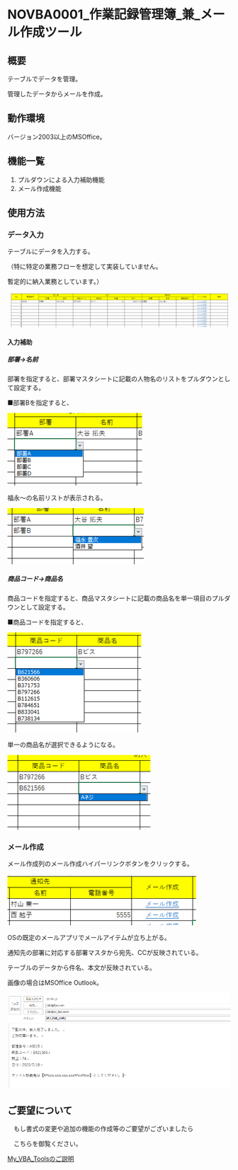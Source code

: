 


# NOVBA0001_作業記録管理簿_兼_メール作成ツール







## 概要



テーブルでデータを管理。

管理したデータからメールを作成。



## 動作環境



バージョン2003以上のMSOffice。



## 機能一覧



1. プルダウンによる入力補助機能
2. メール作成機能



## 使用方法



### データ入力

テーブルにデータを入力する。

（特に特定の業務フローを想定して実装していません。

暫定的に納入業務としています。）

![](../../_ImageForMarkdown/NOVBA0001/image_1.png)



#### 入力補助



##### 部署→名前

部署を指定すると、部署マスタシートに記載の人物名のリストをプルダウンとして設定する。



■部署Bを指定すると、

![](../../_ImageForMarkdown/NOVBA0001/image_2.png)



福永～の名前リストが表示される。

![](../../_ImageForMarkdown/NOVBA0001/image_3.png)



##### 商品コード→商品名

商品コードを指定すると、商品マスタシートに記載の商品名を単一項目のプルダウンとして設定する。



■商品コードを指定すると、

![](../../_ImageForMarkdown/NOVBA0001/image_4.png)

単一の商品名が選択できるようになる。

![](../../_ImageForMarkdown/NOVBA0001/image_5.png)





### メール作成

メール作成列のメール作成ハイパーリンクボタンをクリックする。

![](../../_ImageForMarkdown/NOVBA0001/image_6.png)



OSの既定のメールアプリでメールアイテムが立ち上がる。

通知先の部署に対応する部署マスタから宛先、CCが反映されている。

テーブルのデータから件名、本文が反映されている。





画像の場合はMSOffice Outlook。

![](../../_ImageForMarkdown/NOVBA0001/image_7.png)





## ご要望について

　もし書式の変更や追加の機能の作成等のご要望がございましたら

　こちらを御覧ください。



[My_VBA_Toolsのご説明](https://github.com/dede-20191130/My_VBA_Tools#%E4%BB%95%E4%BA%8B%E3%81%AE%E3%81%94%E4%BE%9D%E9%A0%BC)
